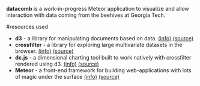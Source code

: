 **datacomb** is a work-in-progress Meteor application to visualize and allow interaction with data coming from the beehives at Georgia Tech.

#resources used

-	**d3** - a library for manipulating documents based on data. [(info)](http://d3js.org/) [(source)](https://github.com/mbostock/d3)
-	**crossfilter** - a library for exploring large multivariate datasets in the browser. [(info)](http://square.github.io/crossfilter/) [(source)](https://github.com/square/crossfilter)
-	**dc.js** - a dimensional charting tool built to work natively with crossfilter rendered using d3. [(info)](http://nickqizhu.github.io/dc.js/) [(source)](https://github.com/NickQiZhu/dc.js)
-	**Meteor** - a front-end framework for building web-applications with lots of magic under the surface [(info)](http://meteor.com/) [(source)](https://github.com/meteor/meteor)
